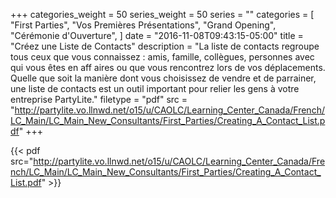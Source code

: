 +++
categories_weight = 50
series_weight = 50
series = ""
categories = [
  "First Parties",
  "Vos Premières Présentations",
  "Grand Opening",
  "Cérémonie d'Ouverture",
]
date = "2016-11-08T09:43:15-05:00"
title = "Créez une Liste de Contacts"
description = "La liste de contacts regroupe tous ceux que vous connaissez : amis, famille, collègues, personnes avec qui vous êtes en aff aires ou que vous rencontrez lors de vos déplacements. Quelle que soit la manière dont vous choisissez de vendre et de parrainer, une liste de contacts est un outil important pour relier les gens à votre entreprise PartyLite."
filetype = "pdf"
src = "http://partylite.vo.llnwd.net/o15/u/CAOLC/Learning_Center_Canada/French/LC_Main/LC_Main_New_Consultants/First_Parties/Creating_A_Contact_List.pdf"
+++

{{< pdf src="http://partylite.vo.llnwd.net/o15/u/CAOLC/Learning_Center_Canada/French/LC_Main/LC_Main_New_Consultants/First_Parties/Creating_A_Contact_List.pdf" >}}
